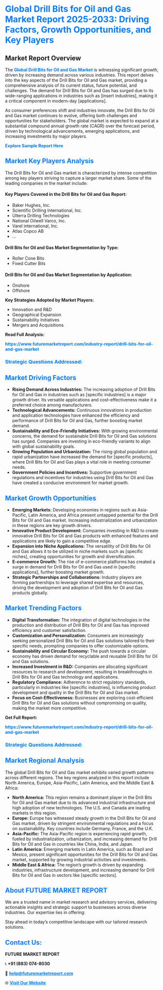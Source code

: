 <h1 style="color: #007BFF;">Global Drill Bits for Oil and Gas Market Report 2025-2033: Driving Factors, Growth Opportunities, and Key Players</h1>

<section id="overview">
<h2>Market Report Overview</h2>
<p>The <a href="https://www.futuremarketreport.com/industry-report/drill-bits-for-oil-and-gas-market" style="color: #007BFF; text-decoration: none;"><strong>Global Drill Bits for Oil and Gas Market</strong></a> is witnessing significant growth, driven by increasing demand across various industries. This report delves into the key aspects of the Drill Bits for Oil and Gas market, providing a comprehensive analysis of its current status, future potential, and challenges. The demand for Drill Bits for Oil and Gas has surged due to its wide-ranging applications in industries such as [insert industries], making it a critical component in modern-day [applications].</p>
<p>As consumer preferences shift and industries innovate, the Drill Bits for Oil and Gas market continues to evolve, offering both challenges and opportunities for stakeholders. The global market is expected to expand at a substantial compound annual growth rate (CAGR) over the forecast period, driven by technological advancements, emerging applications, and increasing investments by major players.</p>
</section>

<section id="overview">
<p><a href="https://www.futuremarketreport.com/request-sample/reportId=105755" style="color: #007BFF; text-decoration: none;"><strong>Explore Sample Report Here</strong></a></p>
</section>

<section id="key-players">
<h2 style="color: #007BFF;">Market Key Players Analysis</h2>
<p>The Drill Bits for Oil and Gas market is characterized by intense competition among key players striving to capture a larger market share. Some of the leading companies in the market include:</p>
<h4>Key Players Covered in the Drill Bits for Oil and Gas Report:</h4>
<ul><li>Baker Hughes, Inc.</li><li>Scientific Drilling International, Inc.</li><li>Ulterra Drilling Technologies</li><li>National Oilwell Varco, Inc.</li><li>Varel international, Inc.</li><li>Atlas Copco AB</li><li>...</li></ul>
<h4>Drill Bits for Oil and Gas Market Segmentation by Type:</h4>
<ul><li>Roller Cone Bits</li><li>Fixed Cutter Bits</li></ul>

<h4>Drill Bits for Oil and Gas Market Segmentation by Application:</h4>
<ul><li>Onshore</li><li>Offshore</li></ul>
<p><strong>Key Strategies Adopted by Market Players:</strong></p>
<ul>
<li>Innovation and R&D</li>
<li>Geographical Expansion</li>
<li>Sustainability Initiatives</li>
<li>Mergers and Acquisitions</li>
</ul>
</section>

<section>
<p><strong>Read Full Analysis: </strong></p><a href="https://www.futuremarketreport.com/industry-report/drill-bits-for-oil-and-gas-market" style="color: #007BFF; text-decoration: none;"><strong>https://www.futuremarketreport.com/industry-report/drill-bits-for-oil-and-gas-market</strong></a>
<h3 style="color: #007BFF;">Strategic Questions Addressed:</h3>
</section>

<section id="driving-factors">
<h2 style="color: #007BFF;">Market Driving Factors</h2>
<ul>
<li><strong>Rising Demand Across Industries:</strong> The increasing adoption of Drill Bits for Oil and Gas in industries such as [specific industries] is a major growth driver. Its versatile applications and cost-effectiveness make it a preferred choice among manufacturers.</li>
<li><strong>Technological Advancements:</strong> Continuous innovations in production and application technologies have enhanced the efficiency and performance of Drill Bits for Oil and Gas, further boosting market demand.</li>
<li><strong>Sustainability and Eco-Friendly Initiatives:</strong> With growing environmental concerns, the demand for sustainable Drill Bits for Oil and Gas solutions has surged. Companies are investing in eco-friendly variants to align with global sustainability goals.</li>
<li><strong>Growing Population and Urbanization:</strong> The rising global population and rapid urbanization have increased the demand for [specific products], where Drill Bits for Oil and Gas plays a vital role in meeting consumer needs.</li>
<li><strong>Government Policies and Incentives:</strong> Supportive government regulations and incentives for industries using Drill Bits for Oil and Gas have created a conducive environment for market growth.</li>
</ul>
</section>

<section id="growth-opportunities">
<h2 style="color: #007BFF;">Market Growth Opportunities</h2>
<ul>
<li><strong>Emerging Markets:</strong> Developing economies in regions such as Asia-Pacific, Latin America, and Africa present untapped potential for the Drill Bits for Oil and Gas market. Increasing industrialization and urbanization in these regions are key growth drivers.</li>
<li><strong>Innovative Product Development:</strong> Companies investing in R&D to create innovative Drill Bits for Oil and Gas products with enhanced features and applications are likely to gain a competitive edge.</li>
<li><strong>Expansion into Niche Applications:</strong> The versatility of Drill Bits for Oil and Gas allows it to be utilized in niche markets such as [specific niches], creating opportunities for growth and diversification.</li>
<li><strong>E-commerce Growth:</strong> The rise of e-commerce platforms has created a surge in demand for Drill Bits for Oil and Gas used in [specific applications], further boosting market growth.</li>
<li><strong>Strategic Partnerships and Collaborations:</strong> Industry players are forming partnerships to leverage shared expertise and resources, driving the development and adoption of Drill Bits for Oil and Gas products globally.</li>
</ul>
</section>

<section id="trending-factors">
<h2 style="color: #007BFF;">Market Trending Factors</h2>
<ul>
<li><strong>Digital Transformation:</strong> The integration of digital technologies in the production and distribution of Drill Bits for Oil and Gas has improved efficiency and customer satisfaction.</li>
<li><strong>Customization and Personalization:</strong> Consumers are increasingly seeking personalized Drill Bits for Oil and Gas solutions tailored to their specific needs, prompting companies to offer customizable options.</li>
<li><strong>Sustainability and Circular Economy:</strong> The push towards a circular economy has driven demand for recyclable and reusable Drill Bits for Oil and Gas solutions.</li>
<li><strong>Increased Investment in R&D:</strong> Companies are allocating significant resources to research and development, resulting in breakthroughs in Drill Bits for Oil and Gas technology and applications.</li>
<li><strong>Regulatory Compliance:</strong> Adherence to strict regulatory standards, particularly in industries like [specific industries], is influencing product development and quality in the Drill Bits for Oil and Gas market.</li>
<li><strong>Focus on Cost-Effectiveness:</strong> Businesses are exploring cost-efficient Drill Bits for Oil and Gas solutions without compromising on quality, making the market more competitive.</li>
</ul>
</section>

<section>
<p><strong>Get Full Report: </strong></p><a href="https://www.futuremarketreport.com/industry-report/drill-bits-for-oil-and-gas-market" style="color: #007BFF; text-decoration: none;"><strong>https://www.futuremarketreport.com/industry-report/drill-bits-for-oil-and-gas-market</strong></a>
<h3 style="color: #007BFF;">Strategic Questions Addressed:</h3>
</section>


<section id="regional-analysis">
<h2 style="color: #007BFF;">Market Regional Analysis</h2>
<p>The global Drill Bits for Oil and Gas market exhibits varied growth patterns across different regions. The key regions analyzed in this report include North America, Europe, Asia-Pacific, Latin America, and the Middle East & Africa:</p>
<ul>
<li><strong>North America:</strong> This region remains a dominant player in the Drill Bits for Oil and Gas market due to its advanced industrial infrastructure and high adoption of new technologies. The U.S. and Canada are leading markets in this region.</li>
<li><strong>Europe:</strong> Europe has witnessed steady growth in the Drill Bits for Oil and Gas market, driven by stringent environmental regulations and a focus on sustainability. Key countries include Germany, France, and the U.K.</li>
<li><strong>Asia-Pacific:</strong> The Asia-Pacific region is experiencing rapid growth, fueled by industrialization, urbanization, and increasing demand for Drill Bits for Oil and Gas in countries like China, India, and Japan.</li>
<li><strong>Latin America:</strong> Emerging markets in Latin America, such as Brazil and Mexico, present significant opportunities for the Drill Bits for Oil and Gas market, supported by growing industrial activities and investments.</li>
<li><strong>Middle East & Africa:</strong> The region’s growth is driven by expanding industries, infrastructure development, and increasing demand for Drill Bits for Oil and Gas in sectors like [specific sectors].</li>
</ul>
</section>

<footer>
<h2 style="color: #007BFF;">About FUTURE MARKET REPORT</h2>
<p>We are a trusted name in market research and advisory services, delivering actionable insights and strategic support to businesses across diverse industries. Our expertise lies in offering:</p>

<p>Stay ahead in today’s competitive landscape with our tailored research solutions.</p>

<h2 style="color: #007BFF;">Contact Us:</h2>
<p><strong>FUTURE MARKET REPORT</strong></p>
<p>📞 <strong>+91 (883) 074-8030</strong></p>
<p>📧 <strong><a href="mailto:help@futuremarketreport.com" style="color: #007BFF;">help@futuremarketreport.com</a></strong></p>
<p>🌐 <strong><a href="https://www.futuremarketreport.com/" style="color: #007BFF;">Visit Our Website</a></strong></p>
</footer>